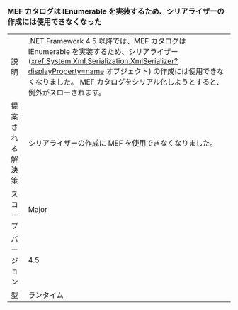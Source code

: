 ### <a name="mef-catalogs-implement-ienumerable-and-therefore-can-no-longer-be-used-to-create-a-serializer"></a>MEF カタログは IEnumerable を実装するため、シリアライザーの作成には使用できなくなった

|   |   |
|---|---|
|説明|.NET Framework 4.5 以降では、MEF カタログは IEnumerable を実装するため、シリアライザー (<xref:System.Xml.Serialization.XmlSerializer?displayProperty=name> オブジェクト) の作成には使用できなくなりました。 MEF カタログをシリアル化しようとすると、例外がスローされます。|
|提案される解決策|シリアライザーの作成に MEF を使用できなくなりました。|
|スコープ|Major|
|バージョン|4.5|
|型|ランタイム|

